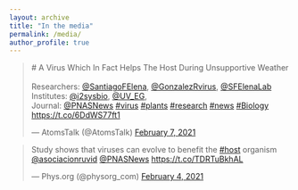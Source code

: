 ```yaml
---
layout: archive
title: "In the media"
permalink: /media/
author_profile: true
---
```

<blockquote class="twitter-tweet"><p lang="en" dir="ltr"># A Virus Which In Fact Helps The Host During Unsupportive Weather <br><br>Researchers: <a href="https://twitter.com/SantiagoFElena?ref_src=twsrc%5Etfw">@SantiagoFElena</a>, <a href="https://twitter.com/GonzalezRvirus?ref_src=twsrc%5Etfw">@GonzalezRvirus</a>, <a href="https://twitter.com/SFElenaLab?ref_src=twsrc%5Etfw">@SFElenaLab</a><br>Institutes: <a href="https://twitter.com/i2sysbio?ref_src=twsrc%5Etfw">@i2sysbio</a>, <a href="https://twitter.com/UV_EG?ref_src=twsrc%5Etfw">@UV_EG</a>, <br>Journal: <a href="https://twitter.com/PNASNews?ref_src=twsrc%5Etfw">@PNASNews</a> <a href="https://twitter.com/hashtag/virus?src=hash&amp;ref_src=twsrc%5Etfw">#virus</a> <a href="https://twitter.com/hashtag/plants?src=hash&amp;ref_src=twsrc%5Etfw">#plants</a> <a href="https://twitter.com/hashtag/research?src=hash&amp;ref_src=twsrc%5Etfw">#research</a> <a href="https://twitter.com/hashtag/news?src=hash&amp;ref_src=twsrc%5Etfw">#news</a> <a href="https://twitter.com/hashtag/Biology?src=hash&amp;ref_src=twsrc%5Etfw">#Biology</a> <a href="https://t.co/6DdWS77ft1">https://t.co/6DdWS77ft1</a></p>&mdash; AtomsTalk (@AtomsTalk) <a href="https://twitter.com/AtomsTalk/status/1358371099407380480?ref_src=twsrc%5Etfw">February 7, 2021</a></blockquote> <script async src="https://platform.twitter.com/widgets.js" charset="utf-8"></script> 

<blockquote class="twitter-tweet"><p lang="en" dir="ltr">Study shows that viruses can evolve to benefit the <a href="https://twitter.com/hashtag/host?src=hash&amp;ref_src=twsrc%5Etfw">#host</a> organism <a href="https://twitter.com/asociacionruvid?ref_src=twsrc%5Etfw">@asociacionruvid</a> <a href="https://twitter.com/PNASNews?ref_src=twsrc%5Etfw">@PNASNews</a> <a href="https://t.co/TDRTuBkhAL">https://t.co/TDRTuBkhAL</a></p>&mdash; Phys.org (@physorg_com) <a href="https://twitter.com/physorg_com/status/1357328975601819650?ref_src=twsrc%5Etfw">February 4, 2021</a></blockquote> <script async src="https://platform.twitter.com/widgets.js" charset="utf-8"></script> 

